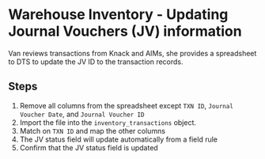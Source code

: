 # Warehouse Inventory  - Updating Journal Vouchers \(JV\) information

Van reviews transactions from Knack and AIMs, she provides a spreadsheet to DTS to update the JV ID to the transaction records.

## Steps

1. Remove all columns from the spreadsheet except `TXN ID`, `Journal Voucher Date`, and `Journal Voucher ID`
2. Import the file into the `inventory_transactions` object. 
3. Match on `TXN ID` and map the other columns
4. The JV status field will update automatically from a field rule
5. Confirm that the JV status field is updated

